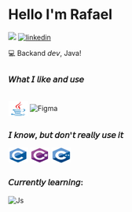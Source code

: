 # Hello I'm Rafael   

[![](https://img.shields.io/badge/GitHub-100000?style=for-the-badge&logo=github&logoColor=white)](https://github.com/RMC1507)
[![linkedin](https://img.shields.io/badge/linkedin-0A66C2?style=for-the-badge&logo=linkedin&logoColor=white)]([https://www.linkedin.com/](https://www.linkedin.com/in/rafael-colares-9a58ab202/))



:computer: Backand 𝘥𝘦𝘷, Java!

  ##
  ### 𝘞𝘩𝘢𝘵 𝘐 𝘭𝘪𝘬𝘦 𝘢𝘯𝘥 𝘶𝘴𝘦
<div style="display: inline_block"><br>
  <img align="center" alt="Java" height="30" width="40" src="https://raw.githubusercontent.com/devicons/devicon/v2.15.1/icons/java/java-original.svg">
  <img align="center" alt="Figma" height="30" width="40" src="https://cdn.jsdelivr.net/gh/devicons/devicon/icons/figma/figma-original.svg">
</div>
  
  ##
  ### 𝘐 𝘬𝘯𝘰𝘸, 𝘣𝘶𝘵 𝘥𝘰𝘯'𝘵 𝘳𝘦𝘢𝘭𝘭𝘺 𝘶𝘴𝘦 𝘪𝘵
  <div style="display: inline_block">
    <img align="center" alt="C" height="30" width="40" src="https://raw.githubusercontent.com/devicons/devicon/master/icons/c/c-original.svg">
    <img align="center" alt="Csharp" height="30" width="40" src="https://raw.githubusercontent.com/devicons/devicon/master/icons/csharp/csharp-original.svg">
    <img align="center" alt="C++" height="30" width="40" src="https://raw.githubusercontent.com/devicons/devicon/master/icons/cplusplus/cplusplus-original.svg">
</div>
  
    
  ##
  ### 𝘊𝘶𝘳𝘳𝘦𝘯𝘵𝘭𝘺 𝘭𝘦𝘢𝘳𝘯𝘪𝘯𝘨:
  <div style="display: inline_block">
    <img align="center" alt="Js" height="30" width="40" src="https://cdn.jsdelivr.net/gh/devicons/devicon/icons/javascript/javascript-original.svg">
  </div>
  
